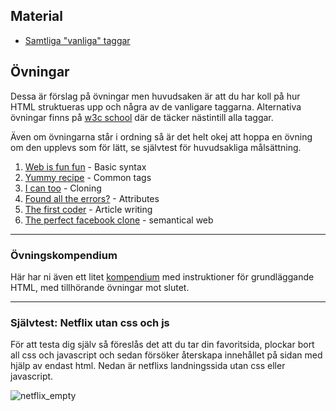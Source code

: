 ## Material
- [Samtliga "vanliga" taggar](https://www.w3schools.com/tags/ref_byfunc.asp)

## Övningar
Dessa är förslag på övningar men huvudsaken är att du har koll på hur HTML struktueras upp och några av de vanligare taggarna. Alternativa övningar finns på [w3c school](https://www.w3schools.com/html/html_editors.asp) där de täcker nästintill alla taggar. 

Även om övningarna står i ordning så är det helt okej att hoppa en övning om den upplevs som för lätt, se självtest för huvudsakliga målsättning.
1. [Web is fun fun](exercises/exercise_fun.md) - Basic syntax
2. [Yummy recipe](exercises/exercise_recipe.md) - Common tags
3. [I can too](exercises/exercise_capable.md) - Cloning
4. [Found all the errors?](exercises/exercise_attributes.md) - Attributes
5. [The first coder](exercises/exercise_lovelace.md) - Article writing
6. [The perfect facebook clone](exercises/exercise_semantics.md) - semantical web

<hr>

### Övningskompendium
Här har ni även ett litet [kompendium](https://docs.google.com/document/d/1mqZ2FJIFIM9XWs_69tvnAEnMenLPcrSb/edit) med instruktioner för grundläggande HTML, med tillhörande övningar mot slutet.

<hr>

### Självtest: Netflix utan css och js

För att testa dig själv så föreslås det att du tar din favoritsida, plockar bort all css och javascript och sedan försöker återskapa innehållet på sidan med hjälp av endast html. Nedan är netflixs landningssida utan css eller javascript.

![netflix_empty](netflix_img.png)
